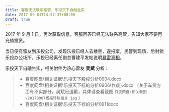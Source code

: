 ```yaml
---
title: 客服无法联系高管，乐投天下自融坐实
date: 2017-09-01T14:57:37+08:00
draft: true
---
```


2017 年 9 月 1 日，再次获取信息，客服回答已经无法联系高管，告知大家不要再充值投资。  

当日便有雷友到乐投公司，发现乐投已经人去楼空，遂报案，民警到现场，后封锁乐投办公场所。乐投已经离任副总曹建平发帖说明[暴雷真相](http://t.cn/RpqUggV)。

乐投天下自融坐实，相关附件为热心雷友 __吴斌__ 分析：  

> - 百度网盘\相关证据\乐投天下股权分析0904.docx  
> - 百度网盘\相关证据\乐投天下标的分析0906(作废).docx （关于车贷方面有不实部分，吴斌已道歉，具体请查看截图 `百度网盘\相关截图\20170907杨亮转账相关.jpg` ）
> - 百度网盘\相关证据\乐投天下标的分析0911docx
